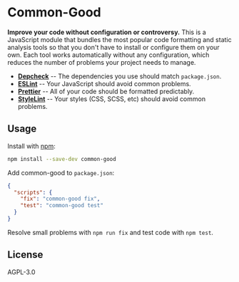 # Common-Good

**Improve your code without configuration or controversy.** This is a JavaScript
module that bundles the most popular code formatting and static analysis tools
so that you don't have to install or configure them on your own. Each tool works
automatically without any configuration, which reduces the number of problems
your project needs to manage.

- **[Depcheck][1]** -- The dependencies you use should match `package.json`.
- **[ESLint][2]** -- Your JavaScript should avoid common problems.
- **[Prettier][3]** -- All of your code should be formatted predictably.
- **[StyleLint][4]** -- Your styles (CSS, SCSS, etc) should avoid common problems.

## Usage

Install with [npm](https://npmjs.org/):

```sh
npm install --save-dev common-good
```

Add common-good to `package.json`:

```json
{
  "scripts": {
    "fix": "common-good fix",
    "test": "common-good test"
  }
}
```

Resolve small problems with `npm run fix` and test code with `npm test`.

## License

AGPL-3.0

[1]: https://github.com/depcheck/depcheck
[2]: https://eslint.org/
[3]: https://prettier.io/
[4]: https://stylelint.io/
